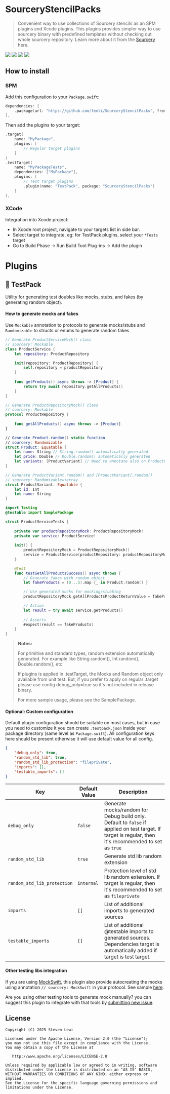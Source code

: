 # SourceryStencilPacks
> Convenient way to use collections of Sourcery stencils as an SPM plugins and Xcode plugins.
> This plugins provides simpler way to use sourcery binary with predefined templates without checking out whole sourcery repository.
> Learn more about it from the [Sourcery](https://github.com/krzysztofzablocki/Sourcery) here.

[![](https://img.shields.io/github/v/release/fenli/SourceryStencilPacks?style=flat&label=Latest%20Release&color=blue)](https://github.com/fenli/SourceryStencilPacks/releases)
[![](https://img.shields.io/endpoint?url=https%3A%2F%2Fswiftpackageindex.com%2Fapi%2Fpackages%2Ffenli%2FSourceryStencilPacks%2Fbadge%3Ftype%3Dswift-versions)](https://swiftpackageindex.com/fenli/SourceryStencilPacks)
[![](https://img.shields.io/endpoint?url=https%3A%2F%2Fswiftpackageindex.com%2Fapi%2Fpackages%2Ffenli%2FSourceryStencilPacks%2Fbadge%3Ftype%3Dplatforms)](https://swiftpackageindex.com/fenli/SourceryStencilPacks)
[![](https://img.shields.io/github/license/fenli/SourceryStencilPacks?style=flat)](https://www.apache.org/licenses/LICENSE-2.0.txt)

## How to install
### SPM
Add this configuration to your `Package.swift`:
```swift
dependencies: [
    .package(url: "https://github.com/fenli/SourceryStencilPacks", from: "0.2.1"),
],
```
Then add the plugins to your target:
```swift
.target(
    name: "MyPackage",
    plugins: [
        // Regular target plugins
    ]
)
.testTarget(
    name: "MyPackageTests",
    dependencies: ["MyPackage"],
    plugins: [
        // Test target plugins
        .plugin(name: "TestPack", package: "SourceryStencilPacks")
    ]
),
```

### XCode
Integration into Xcode project:
- In Xcode root project, navigate to your targets list in side bar.
- Select target to integrate, eg: for TestPack plugins, select your `*Tests` target
- Go to Build Phase -> Run Build Tool Plug-ins -> Add the plugin


# Plugins
## :rocket: TestPack
Utility for generating test doubles like mocks, stubs, and fakes (by generating random object).

#### How to generate mocks and fakes 
Use `Mockable` annotation to protocols to generate mocks/stubs and `Randomizable` to structs or enums to generate random fakes
```swift
// Generate ProductServiceMock() class
// sourcery: Mockable
class ProductService {
    let repository: ProductRepository

    init(repository: ProductRepository) {
        self.repository = productRepository
    }
    
    func getProducts() async throws -> [Product] {
        return try await repository.getAllProducts()
    }
}

// Generate ProductRepositoryMock() class
// sourcery: Mockable
protocol ProductRepository {
    
    func getAllProducts() async throws -> [Product]
}

// Generate Product.random() static function
// sourcery: Randomizable
struct Product: Equatable {
    let name: String // String.random() automatically generated
    let price: Double // Double.random() automatically generated
    let variants: [ProductVariant] // Need to annotate also on ProductVariant
}

// Generate ProductVariant.random() and [ProductVariant].random()
// sourcery: Randomizable=+array
struct ProductVariant: Equatable {
    let id: Int
    let name: String
}
```
```swift
import Testing
@testable import SamplePackage

struct ProductServiceTests {
    
    private var productRepositoryMock: ProductRepositoryMock!
    private var service: ProductService!
    
    init() {
        productRepositoryMock = ProductRepositoryMock()
        service = ProductService(productRepository: productRepositoryMock)
    }

    @Test
    func testGetAllProductsSuccess() async throws {
        // Generate fakes with random object
        let fakeProducts = (0...5).map {_ in Product.random() }

        // Use generated mocks for mocking/stubbing
        productRepositoryMock.getAllProductsProductReturnValue = fakeProducts

        // Action
        let result = try await service.getProducts()
        
        // Asserts
        #expect(result == fakeProducts)
    }
}
```

> **Notes:**
> 
> For primitive and standard types, random extension automatically generated.
> For example like String.random(), Int.random(), Double.random(), etc.
> 
> If plugins is applied in .testTarget, the Mocks and Random object only available from unit test.
> But, if you prefer to apply on regular .target please use config debug_only=true so it's not included in release binary. 
> 
> For more sample usage, please see the SamplePackage.

#### Optional: Custom configuration
Default plugin configuration should be suitable on most cases, but in case you need to customize it you can create `.testpack.json` inside your package directory (same level as `Package.swift`). All configuration keys here should be present otherwise it will use default value for all config.
```json
{
    "debug_only": true,
    "random_std_lib": true,
    "random_std_lib_protection": "fileprivate",
    "imports": [],
    "testable_imports": []
}
```
| Key                        | Default Value  | Description |
|----------------------------|----------------|-------------|
| `debug_only`               | `false`        | Generate mocks/random for Debug build only. Default to `false` if applied on test target. If target is regular, then it's recommended to set as `true` |
| `random_std_lib`           | `true`         | Generate std lib random extension |
| `random_std_lib_protection`| `internal`     | Protection level of std lib random extension. If target is regular, then it's recommended to set as `fileprivate` |
| `imports`                  | `[]`           | List of additional imports to generated sources |
| `testable_imports`         | `[]`           | List of additional @testable imports to generated sources. Dependencies target is automatically added if target is test target. |

#### Other testing libs integration
If you are using [MockSwift](https://github.com/leoture/MockSwift), this plugin also provide autocreating the mocks using annotation `// sourcery: MockSwift` in your protocol. See sample [here](https://github.com/fenli/SourceryStencilPacks/blob/main/Sample/SamplePackage/Tests/SamplePackageTests/GetProductListUseCaseWithMockSwiftTests.swift).

Are you using other testing tools to generate mock manually? you can suggest this plugin to integrate with that tools by [submitting new issue](https://github.com/fenli/SourceryStencilPacks/issues/new).

## License

    Copyright (C) 2025 Steven Lewi

    Licensed under the Apache License, Version 2.0 (the "License");
    you may not use this file except in compliance with the License.
    You may obtain a copy of the License at

       http://www.apache.org/licenses/LICENSE-2.0

    Unless required by applicable law or agreed to in writing, software
    distributed under the License is distributed on an "AS IS" BASIS,
    WITHOUT WARRANTIES OR CONDITIONS OF ANY KIND, either express or implied.
    See the License for the specific language governing permissions and
    limitations under the License.
